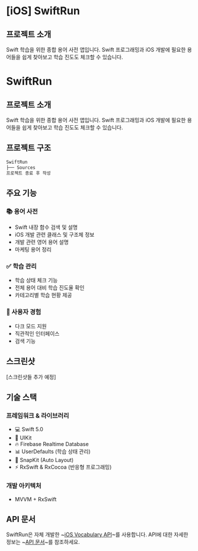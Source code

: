 # [iOS] SwiftRun

## 프로젝트 소개
 Swift 학습을 위한 종합 용어 사전 앱입니다. Swift 프로그래밍과 iOS 개발에 필요한 용어들을 쉽게 찾아보고 학습 진도도 체크할 수 있습니다.

# SwiftRun 
## 프로젝트 소개
Swift 학습을 위한 종합 용어 사전 앱입니다. Swift 프로그래밍과 iOS 개발에 필요한 용어들을 쉽게 찾아보고 학습 진도도 체크할 수 있습니다.

## 프로젝트 구조
```swift
SwiftRun
├── Sources
프로젝트 종료 후 작성
```

## 주요 기능
### 📚 용어 사전
- Swift 내장 함수 검색 및 설명
- iOS 개발 관련 클래스 및 구조체 정보 
- 개발 관련 영어 용어 설명
- 마케팅 용어 정리

### ✅ 학습 관리
- 학습 상태 체크 기능
- 전체 용어 대비 학습 진도율 확인
- 카테고리별 학습 현황 제공

### 🎨 사용자 경험
- 다크 모드 지원
- 직관적인 인터페이스
- 검색 기능

## 스크린샷

[스크린샷들 추가 예정]

## 기술 스택
### 프레임워크 & 라이브러리
- 💻 Swift 5.0
- 📱 UIKit
- 🔥 Firebase Realtime Database
- 📊 UserDefaults (학습 상태 관리)
- 🎯 SnapKit (Auto Layout)
- ⚡️ RxSwift & RxCocoa (반응형 프로그래밍)

### 개발 아키텍처
- MVVM + RxSwift 

## API 문서
SwiftRun은 자체 개발한 ~[iOS Vocabulary API](https://github.com/hamsik22/NBC_W12-13_WordBook/blob/main/docs/api-reference.md)~를 사용합니다. API에 대한 자세한 정보는 ~[API 문서](https://github.com/hamsik22/NBC_W12-13_WordBook/blob/main/docs/api-reference.md)~를 참조하세요.
